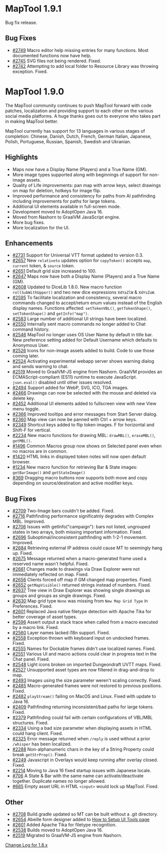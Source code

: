 # MapTool 1.9.1
Bug fix release.

## Bug Fixes
- [#2749][i2749] Macro editor help missing entries for many functions.  Most documented functions now have help.
- [#2745][i2745] SVG files not being rendered. Fixed.
- [#2742][i2742] Attempting to add local folder to Resource Library was throwing exception. Fixed.

# MapTool 1.9.0
The MapTool community continues to push MapTool forward with code patches, localization and providing support to each other on the various social media platforms.  A huge thanks goes out to everyone who takes part in making MapTool better.

MapTool currently has support for 13 languages in various stages of completion: Chinese, Danish, Dutch, French, German Italian, Japanese, Polish, Portuguese, Russian, Spanish, Swedish and Ukranian.  

## Highlights 
- Maps now have a Display Name (Players) and a True Name (GM).
- More image types supported along with beginnings of support for non-image assets.
- Quality of Life improvements: pan map with arrow keys, select drawings on map for deletion, hotkeys for image flip.
- Improved performance and consistency for paths from AI pathfinding including improvements for paths for large tokens.
- Additional UI elements available in full-screen mode. 
- Development moved to AdoptOpen Java 16.
- Moved from Nashorn to GraalVM JavaScript engine.
- More bug fixes.
- More localization for the UI.

## Enhancements
- [#2731][i2731] Support for Universal VTT format updated to version 0.3.
- [#2657][i2657] New `relativeto` updates option for `copyToken()` accepts `map`, `current` token, &amp; `source` token.
- [#2651][i2651] Default grid size increased to 100.
- [#2647][i2647] Maps now have both a Display Name (Players) and a True Name (GM).
- [#2608][i2608] Updated to DiceLib 1.8.0.  New macro function `rollSubWithUpper()` and two new dice expressions `XdYaZlW` & `XdYsZuW`.
- [#2595][i2595] To facilitate localization and consistency, several macro commands changed to accept/return enum values instead of the English display names. Functions affected: `setTokenVBL()`, `getTokenShape()`, `setTokenShape()` and `getInfo("map")`.
- [#2583][i2583] Large number of additional UI strings have been localized.
- [#2550][i2550] Internally sent macro commands no longer added to Chat command history.
- [#2546][i2546] MapTool no longer uses OS User Name by default in title bar. New preference setting added for Default Username which defaults to Anonymous User.
- [#2526][i2526] Icons for non-image assets added to build. Code to use those coming later.
- [#2524][i2524] Activating experimental webapp server shows warning dialog and sends warning to chat.
- [#2519][i2519] Moved to GraalVM-JS engine from Nashorn. GraalVM provides an ECMAScript-compliant (ES11) runtime to execute JavaScript.  `json.eval()` disabled until other issues resolved. 
- [#2494][i2494] Support added for WebP, SVG, ICO, TGA images.
- [#2466][i2466] Drawings can now be selected with the mouse and deleted via delete key.
- [#2452][i2452] Additional UI elements added to fullscreen view with new View menu toggle.
- [#2366][i2366] Improved tooltips and error messages from Start Server dialog. 
- [#2360][i2360] Map view can now be panned with Ctrl + arrow keys.
- [#2349][i2349] Shortcut keys added to flip token images. F for horizontal and Shift-F for vertical.
- [#2234][i2234] New macro functions for drawing MBL: `drawMBL()`, `eraseMBL()`, `getMBL()`.
- [#1496][i1496] Common Macros group now shows on Selected panel even when no macros are in common.
- [#1420][i1420] HTML links in displayed token notes will now open default browser.
- [#1234][i1234] New macro function for retrieving Bar & State images: `getBarImage()` and `getStateImage()`
- [#369][i369] Dragging macro buttons now supports both move and copy depending on source/destination and active modifier keys. 

## Bug Fixes
- [#2709][i2709] Two-Image bars couldn't be added. Fixed.
- [#2716][i2716] Pathfinding performance significatnly degrades with Complex MBL. Improved.
- [#2706][i2706] Issues with getInfo("campaign"): bars not listed, ungrouped states in two arrays, both missing important information. Fixed.
- [#2696][i2696] Suboptimal/inconsistent pathfinding with 1-2-1 movement. Improved. 
- [#2684][i2684] Retrieving external IP address could cause MT to seemingly hang up. Fixed.
- [#2675][i2675] Message returned when a macro-generated frame used a reserved name wasn't helpful. Fixed.
- [#2661][i2661] Changes made to drawings via Draw Explorer were not immediately reflected on map. Fixed.
- [#2656][i2656] Clients forced off map if GM changed map properties. Fixed.
- [#2652][i2652] `getMapVisible()` returned strings instead of numbers. Fixed.
- [#2637][i2637] Tree view in Draw Explorer was showing single drawings as groups and groups as single drawings. Fixed. 
- [#2630][i2630] Map grid type `None` was missing from `New Map Grid Type` in Preferences. Fixed. 
- [#2601][i2601] Replaced Java native filetype detection with Apache Tika for better coverage of asset types.
- [#2596][i2596] Assert output a stack trace when called from a macro executed by a macro link. Fixed.
- [#2560][i2560] Layer names lacked i18n support. Fixed.
- [#2558][i2558] Exception thrown with keyboard input on undocked frames. Fixed.
- [#2555][i2555] Names for Dockable frames didn't use localized names. Fixed.
- [#2551][i2551] Various UI and macro actions could clear in progress text in the Chat panel. Fixed.
- [#2548][i2548] Light icons broken on imported Dungeondraft UVTT maps. Fixed.
- [#2527][i2527] Unsupported asset types are now filtered in drag-and-drop to map.
- [#2493][i2493] Images using the size parameter weren't scaling correctly. Fixed.
- [#2485][i2485] Macro-generated frames were not restored to previous positions. Fixed.
- [#2482][i2482] `playStream()` failing on MacOS and Linux. Fixed with update to Java 16.
- [#2409][i2409] Pathfinding returning inconsistent/bad paths for large tokens. Fixed.
- [#2379][i2379] Pathfinding could fail with certain configurations of VBL/MBL structures. Fixed.
- [#2334][i2334] Using a bad size parameter when displaying assets in HTML could hang client. Fixed.
- [#2325][i2325] Error message returned when `/reply` is used without a prior `/whisper` has been localized.
- [#2288][i2288] Non-alphanumeric chars in the key of a String Property could break `getStrProp()`. Fixed.
- [#2249][i2249] Javascript in Overlays would keep running after overlay closed. Fixed.
- [#2214][i2214] Moving to Java 16 fixed startup issues with Japanese locale.
- [#706][i706] A State & Bar with the same name can activate/deactivate together. Duplicate names no longer allowed.
- [#685][i685] Empty asset URL in HTML `<input>` would lock up MapTool. Fixed.

## Other
- [#2708][i2708] Build.gradle updated so MT can be built without a .git directory.
- [#2654][i2654] Abeille form designer added to [How to Setup UI Tools page](https://github.com/RPTools/maptool/blob/develop/doc/How_To_Setup_UI_Tools.md)
- [#2601][i2601] Added Apache Tika for filetype recognition. 
- [#2538][i2538] Builds moved to AdoptOpen Java 16. 
- [#2519][i2519] Migrated to GraalVM-JS engine from Nashorn.

[i2749]: https://github.com/RPTools/maptool/issues/2749
[i2745]: https://github.com/RPTools/maptool/issues/2745
[i2742]: https://github.com/RPTools/maptool/issues/2742
[i2731]: https://github.com/RPTools/maptool/issues/2731
[i2716]: https://github.com/RPTools/maptool/issues/2716
[i2709]: https://github.com/RPTools/maptool/issues/2709
[i2708]: https://github.com/RPTools/maptool/issues/2708
[i2706]: https://github.com/RPTools/maptool/issues/2706
[i2696]: https://github.com/RPTools/maptool/issues/2696
[i2684]: https://github.com/RPTools/maptool/issues/2684
[i2675]: https://github.com/RPTools/maptool/issues/2675
[i2661]: https://github.com/RPTools/maptool/issues/2661
[i2657]: https://github.com/RPTools/maptool/issues/2657
[i2656]: https://github.com/RPTools/maptool/issues/2656
[i2654]: https://github.com/RPTools/maptool/issues/2654
[i2652]: https://github.com/RPTools/maptool/issues/2652
[i2651]: https://github.com/RPTools/maptool/issues/2651
[i2647]: https://github.com/RPTools/maptool/issues/2647
[i2637]: https://github.com/RPTools/maptool/issues/2637
[i2630]: https://github.com/RPTools/maptool/issues/2630
[i2608]: https://github.com/RPTools/maptool/issues/2608
[i2601]: https://github.com/RPTools/maptool/issues/2601
[i2596]: https://github.com/RPTools/maptool/issues/2596
[i2595]: https://github.com/RPTools/maptool/issues/2595
[i2583]: https://github.com/RPTools/maptool/issues/2583
[i2560]: https://github.com/RPTools/maptool/issues/2560
[i2558]: https://github.com/RPTools/maptool/issues/2558
[i2555]: https://github.com/RPTools/maptool/issues/2555
[i2551]: https://github.com/RPTools/maptool/issues/2551
[i2550]: https://github.com/RPTools/maptool/issues/2550
[i2548]: https://github.com/RPTools/maptool/issues/2548
[i2546]: https://github.com/RPTools/maptool/issues/2546
[i2538]: https://github.com/RPTools/maptool/issues/2538
[i2527]: https://github.com/RPTools/maptool/issues/2527
[i2526]: https://github.com/RPTools/maptool/issues/2526
[i2524]: https://github.com/RPTools/maptool/issues/2524
[i2519]: https://github.com/RPTools/maptool/issues/2519
[i2494]: https://github.com/RPTools/maptool/issues/2494
[i2493]: https://github.com/RPTools/maptool/issues/2493
[i2485]: https://github.com/RPTools/maptool/issues/2485
[i2482]: https://github.com/RPTools/maptool/issues/2482
[i2466]: https://github.com/RPTools/maptool/issues/2466
[i2452]: https://github.com/RPTools/maptool/issues/2452
[i2409]: https://github.com/RPTools/maptool/issues/2409
[i2379]: https://github.com/RPTools/maptool/issues/2379
[i2366]: https://github.com/RPTools/maptool/issues/2366
[i2360]: https://github.com/RPTools/maptool/issues/2360
[i2349]: https://github.com/RPTools/maptool/issues/2349
[i2334]: https://github.com/RPTools/maptool/issues/2334
[i2325]: https://github.com/RPTools/maptool/issues/2325
[i2288]: https://github.com/RPTools/maptool/issues/2288
[i2249]: https://github.com/RPTools/maptool/issues/2249
[i2234]: https://github.com/RPTools/maptool/issues/2234
[i2214]: https://github.com/RPTools/maptool/issues/2214
[i1496]: https://github.com/RPTools/maptool/issues/1496
[i1420]: https://github.com/RPTools/maptool/issues/1420
[i1234]: https://github.com/RPTools/maptool/issues/1234
[i706]: https://github.com/RPTools/maptool/issues/706
[i685]: https://github.com/RPTools/maptool/issues/685
[i369]: https://github.com/RPTools/maptool/issues/369
[i]: https://github.com/RPTools/maptool/issues/
[i]: https://github.com/RPTools/maptool/issues/

[Change Log for 1.8.x](https://github.com/RPTools/maptool/blob/1.8.5/CHANGE_LOG.md)

